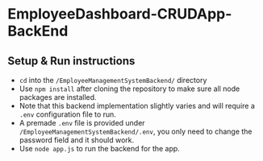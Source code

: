 # EmployeeDashboard-CRUDApp-BackEnd

## Setup & Run instructions

- `cd` into the `/EmployeeManagementSystemBackend/` directory
- Use `npm install` after cloning the repository to make sure all node packages are installed.
- Note that this backend implementation slightly varies and will require a `.env` configuration file to run.
- A premade `.env` file is provided under `/EmployeeManagementSystemBackend/.env`, you only need to change the password field and it should work.
- Use `node app.js` to run the backend for the app.